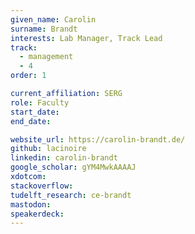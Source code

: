 ```yaml
---
given_name: Carolin
surname: Brandt
interests: Lab Manager, Track Lead
track: 
  - management
  - 4
order: 1

current_affiliation: SERG
role: Faculty
start_date:
end_date:

website_url: https://carolin-brandt.de/
github: lacinoire
linkedin: carolin-brandt
google_scholar: gYM4MwkAAAAJ
xdotcom:
stackoverflow:
tudelft_research: ce-brandt
mastodon: 
speakerdeck:
---
```

